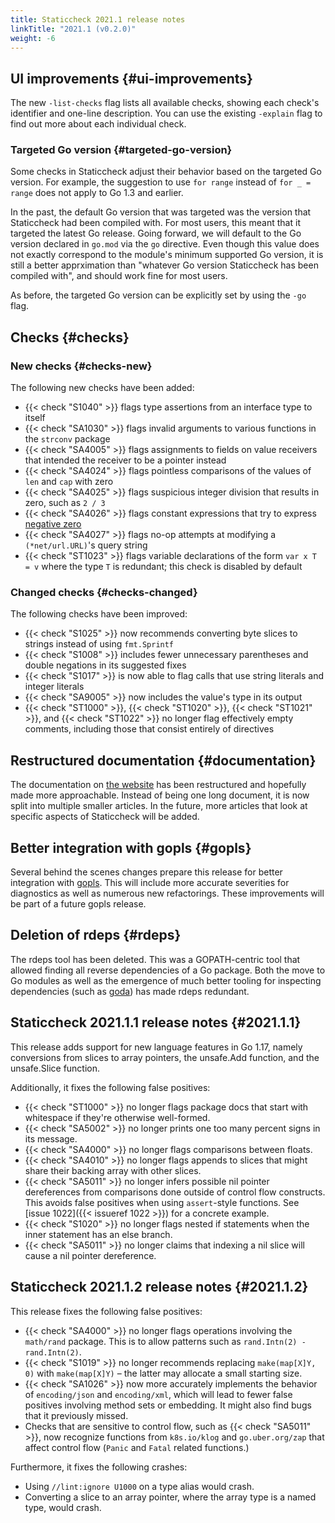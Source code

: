 ```yaml
---
title: Staticcheck 2021.1 release notes
linkTitle: "2021.1 (v0.2.0)"
weight: -6
---
```


## UI improvements {#ui-improvements}

The new `-list-checks` flag lists all available checks, showing each check's identifier and one-line description.
You can use the existing `-explain` flag to find out more about each individual check.

### Targeted Go version {#targeted-go-version}

Some checks in Staticcheck adjust their behavior based on the targeted Go version. For example, the suggestion to use `for range` instead of `for _ = range` does not apply to Go 1.3 and earlier.

In the past, the default Go version that was targeted was the version that Staticcheck had been compiled with. For most users, this meant that it targeted the latest Go release.
Going forward, we will default to the Go version declared in `go.mod` via the `go` directive.
Even though this value does not exactly correspond to the module's minimum supported Go version, it is still a better apprximation than "whatever Go version Staticcheck has been compiled with",
and should work fine for most users.

As before, the targeted Go version can be explicitly set by using the `-go` flag.

## Checks {#checks}

### New checks {#checks-new}

The following new checks have been added:

- {{< check "S1040"  >}} flags type assertions from an interface type to itself
- {{< check "SA1030" >}} flags invalid arguments to various functions in the `strconv` package
- {{< check "SA4005" >}} flags assignments to fields on value receivers that intended the receiver to be a pointer instead
- {{< check "SA4024" >}} flags pointless comparisons of the values of `len` and `cap` with zero
- {{< check "SA4025" >}} flags suspicious integer division that results in zero, such as `2 / 3`
- {{< check "SA4026" >}} flags constant expressions that try to express [negative zero](https://en.wikipedia.org/wiki/Signed_zero)
- {{< check "SA4027" >}} flags no-op attempts at modifying a `(*net/url.URL)`'s query string
- {{< check "ST1023" >}} flags variable declarations of the form `var x T = v` where the type `T` is redundant; this check is disabled by default


### Changed checks {#checks-changed}

The following checks have been improved:

- {{< check "S1025"  >}} now recommends converting byte slices to strings instead of using `fmt.Sprintf`
- {{< check "S1008"  >}} includes fewer unnecessary parentheses and double negations in its suggested fixes
- {{< check "S1017"  >}} is now able to flag calls that use string literals and integer literals
- {{< check "SA9005" >}} now includes the value's type in its output
- {{< check "ST1000" >}}, {{< check "ST1020" >}}, {{< check "ST1021" >}}, and {{< check "ST1022" >}} no longer flag effectively empty comments, including those that consist entirely of directives

## Restructured documentation {#documentation}

The documentation on [the website](https://staticcheck.dev) has been restructured and hopefully made more approachable.
Instead of being one long document, it is now split into multiple smaller articles.
In the future, more articles that look at specific aspects of Staticcheck will be added.

## Better integration with gopls {#gopls}

Several behind the scenes changes prepare this release for better integration with [gopls](https://github.com/golang/tools/blob/master/gopls/README.md).
This will include more accurate severities for diagnostics as well as numerous new refactorings.
These improvements will be part of a future gopls release.

## Deletion of rdeps {#rdeps}

The rdeps tool has been deleted.
This was a GOPATH-centric tool that allowed finding all reverse dependencies of a Go package.
Both the move to Go modules as well as the emergence of much better tooling for inspecting dependencies (such as [goda](https://github.com/loov/goda)) has made rdeps redundant.

## Staticcheck 2021.1.1 release notes {#2021.1.1}

This release adds support for new language features in Go 1.17,
namely conversions from slices to array pointers,
the unsafe.Add function,
and the unsafe.Slice function.

Additionally, it fixes the following false positives:

- {{< check "ST1000" >}} no longer flags package docs that start with whitespace if they're otherwise well-formed.
- {{< check "SA5002" >}} no longer prints one too many percent signs in its message.
- {{< check "SA4000" >}} no longer flags comparisons between floats.
- {{< check "SA4010" >}} no longer flags appends to slices that might share their backing array with other slices.
- {{< check "SA5011" >}} no longer infers possible nil pointer dereferences from comparisons done outside of control flow constructs.
  This avoids false positives when using `assert`-style functions.
  See [issue 1022]({{< issueref 1022 >}}) for a concrete example.
- {{< check "S1020"  >}} no longer flags nested if statements when the inner statement has an else branch.
- {{< check "SA5011" >}} no longer claims that indexing a nil slice will cause a nil pointer dereference.

## Staticcheck 2021.1.2 release notes {#2021.1.2}

This release fixes the following false positives:

- {{< check "SA4000" >}} no longer flags operations involving the `math/rand` package. This is to allow patterns such as `rand.Intn(2) - rand.Intn(2)`.
- {{< check "S1019" >}} no longer recommends replacing `make(map[X]Y, 0)` with `make(map[X]Y)` – the latter may allocate a small starting size.
- {{< check "SA1026" >}} now more accurately implements the behavior of `encoding/json` and `encoding/xml`, which will lead to fewer false positives involving method sets or embedding.
  It might also find bugs that it previously missed.
- Checks that are sensitive to control flow, such as {{< check "SA5011" >}}, now recognize functions from `k8s.io/klog` and `go.uber.org/zap` that affect control flow (`Panic` and `Fatal` related functions.)

Furthermore, it fixes the following crashes:

- Using `//lint:ignore U1000` on a type alias would crash.
- Converting a slice to an array pointer, where the array type is a named type, would crash.
